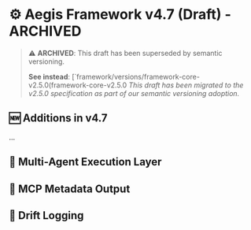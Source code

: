 <!--
@aegisBlueprint: framework-core
@version: 4.7-draft
@mode: strict
@intent: ARCHIVED - Features migrated to v2.5.0 specification
@context:
- This file has been archived as part of semantic versioning migration
- Features from this draft have been migrated to framework-core-v2.5.0 Do not implement features from this file - use the v2.5.0 spec instead

@migrationNote: See framework/versions/framework-core-v2.5.0or current feature planning
@newFeatures: [MIGRATED TO v2.5.0]
- Multi-agent execution support → Multi-Agent Execution Layer
- Model Context Protocol (MCP) metadata emission → MCP Metadata Output
- Blueprint execution metadata with run logs → Blueprint Execution Metadata
- Snapshot testing across lean/strict/full modes → Enhanced Testing
- Adapter interface for tech stack translation → Enhanced Adapter Interface
- Drift logging: human-in-the-loop input and YAML sidecar → Drift Logging & Human-in-the-Loop
- CLI updates to support all of the above → CLI enhancements in v2.5.0
-->

# ⚙️ Aegis Framework v4.7 (Draft) - ARCHIVED

> ⚠️ **ARCHIVED**: This draft has been superseded by semantic versioning.
>
> **See instead**: [`framework/versions/framework-core-v2.5.0(framework-core-v2.5.0
_This draft has been migrated to the v2.5.0 specification as part of our semantic versioning adoption._

## 🆕 Additions in v4.7

...

## 🔁 Multi-Agent Execution Layer

<!--
@task: Define how preferredAgents is declared and resolved.
@context: Each Blueprint should declare one or more agents. Execution engine must hydrate blueprints using the agent contract.
-->

## 📄 MCP Metadata Output

<!--
@task: Define mcpContext fields to emit at runtime. Should be compatible with OpenAI MCP spec.
-->

## 🧠 Drift Logging

<!--
@task: Add schema for drift-log.YAML. Reference types like drift, regression, hallucination, etc.
-->
